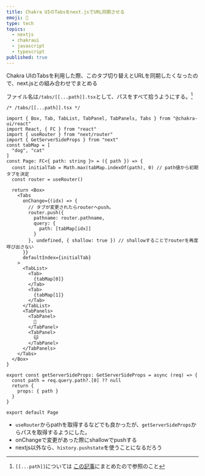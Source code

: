 ```yaml
---
title: Chakra UIのTabsをnext.jsでURL同期させる
emoji: 🥘
type: tech
topics:
  - nextjs
  - chakraui
  - javascript
  - typescript
published: true
---
```


Chakra UIのTabsを利用した際、このタブ切り替えとURLを同期したくなったので、next.jsとの組み合わせでまとめる

ファイル名は`/tabs/[[...path]].tsx`として、パスをすべて拾うようにする。[^1]

[^1]: `[[...path]]`については [この記事](https://zenn.dev/terrierscript/articles/2021-04-29-next-js-props-catch-all-routes)にまとめたので参照のこと

```tsx
/* /tabs/[[...path]].tsx */

import { Box, Tab, TabList, TabPanel, TabPanels, Tabs } from "@chakra-ui/react"
import React, { FC } from "react"
import { useRouter } from "next/router"
import { GetServerSideProps } from "next"
const tabMap = [
  "dog", "cat"
]
const Page: FC<{ path: string }> = ({ path }) => {
  const initialTab = Math.max(tabMap.indexOf(path), 0) // path値から初期タブを決定
  const router = useRouter()

  return <Box>
    <Tabs
      onChange={(idx) => {
        // タブが変更されたらrouterへpush。
        router.push({
          pathname: router.pathname,
          query: {
            path: [tabMap[idx]]
          }
        }, undefined, { shallow: true }) // shallowすることでrouterを再度呼び出さない
      }}
      defaultIndex={initialTab}
    >
      <TabList>
        <Tab>
          {tabMap[0]}
        </Tab>
        <Tab>
          {tabMap[1]}
        </Tab>
      </TabList>
      <TabPanels>
        <TabPanel>
          🐶
        </TabPanel>
        <TabPanel>
          🐱
        </TabPanel>
      </TabPanels>
    </Tabs>
  </Box>
}

export const getServerSideProps: GetServerSideProps = async (req) => {
  const path = req.query.path?.[0] ?? null
  return {
    props: { path }
  }
}

export default Page
```

* `useRouter`からpathを取得するなどでも良かったが、`getServerSideProps`からパスを取得するようにした。
* onChangeで変更があった際にshallowでpushする
* nextjs以外なら、`history.pushstate`を使うことになるだろう